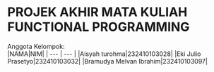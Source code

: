 # PROJEK AKHIR MATA KULIAH FUNCTIONAL PROGRAMMING

Anggota Kelompok:
<br>
|NAMA|NIM|
| --- | --- |
|Aisyah turohma|232410103028|
|Eki Julio Prasetyo|232410103032|
|Bramudya Melvan Ibrahim|232410103097|
